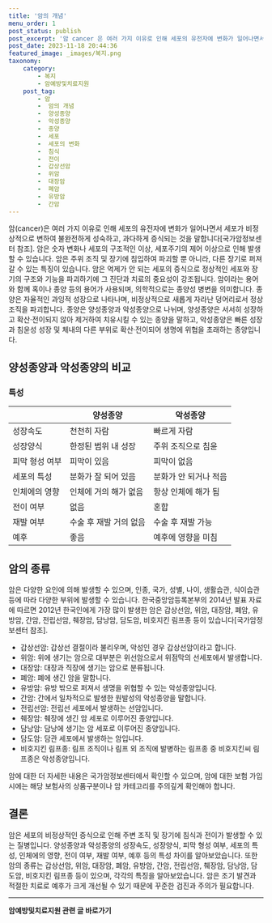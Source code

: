 ```yaml
---
title: '암의 개념'
menu_order: 1
post_status: publish
post_excerpt: '암 cancer 은 여러 가지 이유로 인해 세포의 유전자에 변화가 일어나면서 세포가 비정상적으로 변하여 불완전하게 성숙하고, 과다하게 증식되는 것을 말합니다 국가암정보센터 참조 . 암은 숫자 변화나 세포의 구조적인 이상, 세포주기의 제어 이상으로 인해 발생할 수 있습니다. 암은 주위 조직 및 장기에 침입하여 파괴할 뿐 아니라, 다른 장기로 퍼져갈 수 있는 특징이 있습니다. 암은 억제가 안 되는 세포의 증식으로 정상적인 세포와 장기의 구조와 기능을 파괴하기에 그 진단과 치료의 중요성이 강조됩니다. 암이라는 용어와 함께 혹이나 종양 등의 용어가 사용되며, 의학적으로는 종양성 병변을 의미합니다. 종양은 자율적인 과잉적 성장으로 나타나며, 비정상적으로 새롭게 자라난 덩어리로서 정상조직을 파괴합니다. 종양은 양성종양과 악성종양으로 나뉘며, 양성종양은 서서히 성장하고 확산 전이되지 않아 제거하여 치유시킬 수 있는 종양을 말하고, 악성종양은 빠른 성장과 침윤성 성장 및 체내의 다른 부위로 확산 전이되어 생명에 위협을 초래하는 종양입니다.'
post_date: 2023-11-18 20:44:36
featured_image: _images/복지.png
taxonomy:
    category:
        - 복지
        - 암예방및치료지원
    post_tag:
        - 암
        -  암의 개념
        -  양성종양
        -  악성종양
        -  종양
        -  세포
        -  세포의 변화
        -  침식
        -  전이
        -  갑상선암
        -  위암
        -  대장암
        -  폐암
        -  유방암
        -  간암
---
```



암(cancer)은 여러 가지 이유로 인해 세포의 유전자에 변화가 일어나면서 세포가 비정상적으로 변하여 불완전하게 성숙하고, 과다하게 증식되는 것을 말합니다[국가암정보센터 참조]. 암은 숫자 변화나 세포의 구조적인 이상, 세포주기의 제어 이상으로 인해 발생할 수 있습니다. 암은 주위 조직 및 장기에 침입하여 파괴할 뿐 아니라, 다른 장기로 퍼져갈 수 있는 특징이 있습니다. 암은 억제가 안 되는 세포의 증식으로 정상적인 세포와 장기의 구조와 기능을 파괴하기에 그 진단과 치료의 중요성이 강조됩니다. 암이라는 용어와 함께 혹이나 종양 등의 용어가 사용되며, 의학적으로는 종양성 병변을 의미합니다. 종양은 자율적인 과잉적 성장으로 나타나며, 비정상적으로 새롭게 자라난 덩어리로서 정상조직을 파괴합니다. 종양은 양성종양과 악성종양으로 나뉘며, 양성종양은 서서히 성장하고 확산·전이되지 않아 제거하여 치유시킬 수 있는 종양을 말하고, 악성종양은 빠른 성장과 침윤성 성장 및 체내의 다른 부위로 확산·전이되어 생명에 위협을 초래하는 종양입니다.

## 양성종양과 악성종양의 비교

### 특성

|      | 양성종양         | 악성종양         |
| ---- | --------------- | --------------- |
| 성장속도 | 천천히 자람      | 빠르게 자람      |
| 성장양식 | 한정된 범위 내 성장 | 주위 조직으로 침윤 |
| 피막 형성 여부 | 피막이 있음      | 피막이 없음      |
| 세포의 특성 | 분화가 잘 되어 있음  | 분화가 안 되거나 적음 |
| 인체에의 영향 | 인체에 거의 해가 없음 | 항상 인체에 해가 됨 |
| 전이 여부 | 없음             | 혼합             |
| 재발 여부 | 수술 후 재발 거의 없음 | 수술 후 재발 가능 |
| 예후   | 좋음              | 예후에 영향을 미침 |

## 암의 종류

암은 다양한 요인에 의해 발생할 수 있으며, 인종, 국가, 성별, 나이, 생활습관, 식이습관 등에 따라 다양한 부위에 발생할 수 있습니다. 한국중앙암등록본부의 2014년 발표 자료에 따르면 2012년 한국인에게 가장 많이 발생한 암은 갑상선암, 위암, 대장암, 폐암, 유방암, 간암, 전립선암, 췌장암, 담낭암, 담도암, 비호지킨 림프종 등이 있습니다[국가암정보센터 참조].

- 갑상선암: 갑상선 결절이라 불리우며, 악성인 경우 갑상선암이라고 합니다.
- 위암: 위에 생기는 암으로 대부분은 위선암으로서 위점막의 선세포에서 발생합니다.
- 대장암: 대장과 직장에 생기는 암으로 분류됩니다.
- 폐암: 폐에 생긴 암을 말합니다.
- 유방암: 유방 밖으로 퍼져서 생명을 위협할 수 있는 악성종양입니다.
- 간암: 간에서 일차적으로 발생한 원발성의 악성종양을 말합니다.
- 전립선암: 전립선 세포에서 발생하는 선암입니다.
- 췌장암: 췌장에 생긴 암 세포로 이루어진 종양입니다.
- 담낭암: 담낭에 생기는 암 세포로 이루어진 종양입니다.
- 담도암: 담관 세포에서 발생하는 암입니다.
- 비호지킨 림프종: 림프 조직이나 림프 외 조직에 발병하는 림프종 중 비호지킨씨 림프종은 악성종양입니다.

암에 대한 더 자세한 내용은 국가암정보센터에서 확인할 수 있으며, 암에 대한 보험 가입 시에는 해당 보험사의 상품구분이나 암 카테고리를 주의깊게 확인해야 합니다.

## 결론

암은 세포의 비정상적인 증식으로 인해 주변 조직 및 장기에 침식과 전이가 발생할 수 있는 질병입니다. 양성종양과 악성종양의 성장속도, 성장양식, 피막 형성 여부, 세포의 특성, 인체에의 영향, 전이 여부, 재발 여부, 예후 등의 특성 차이를 알아보았습니다. 또한 암의 종류는 갑상선암, 위암, 대장암, 폐암, 유방암, 간암, 전립선암, 췌장암, 담낭암, 담도암, 비호지킨 림프종 등이 있으며, 각각의 특징을 알아보았습니다. 암은 조기 발견과 적절한 치료로 예후가 크게 개선될 수 있기 때문에 꾸준한 검진과 주의가 필요합니다.
<!-- wp:separator -->
<hr class="wp-block-separator has-alpha-channel-opacity"/>
<!-- /wp:separator -->

<!-- wp:group {"backgroundColor":"base","layout":{"type":"constrained"}} -->
<div class="wp-block-group has-base-background-color has-background"><!-- wp:paragraph {"align":"center","fontSize":"medium"} -->
<p class="has-text-align-center has-large-font-size"><strong>암예방및치료지원 관련 글 바로가기</strong></p>
<!-- /wp:paragraph -->


<!-- wp:latest-posts
{"categories":[{"id":22696,"count":19,"description":"","link":"https://uknowlaw.com/category/%ec%95%94%ec%98%88%eb%b0%a9%eb%b0%8f%ec%b9%98%eb%a3%8c%ec%a7%80%ec%9b%90/","name":"암예방및치료지원","slug":"암예방및치료지원","taxonomy":"category","parent":0,"meta":[],"_links":{"self":[{"href":"https://uknowlaw.com/wp-json/wp/v2/categories/22696"}],"collection":[{"href":"https://uknowlaw.com/wp-json/wp/v2/categories"}],"about":[{"href":"https://uknowlaw.com/wp-json/wp/v2/taxonomies/category"}],"wp:post_type":[{"href":"https://uknowlaw.com/wp-json/wp/v2/posts?categories=22696"}],"curies":[{"name":"wp","href":"https://api.w.org/{rel}","templated":true}]}}],"postsToShow":100,"excerptLength":28,"postLayout":"grid","columns":2,"featuredImageAlign":"left","featuredImageSizeSlug":"large","fontSize":"small"} /--></div>
<!-- /wp:group -->